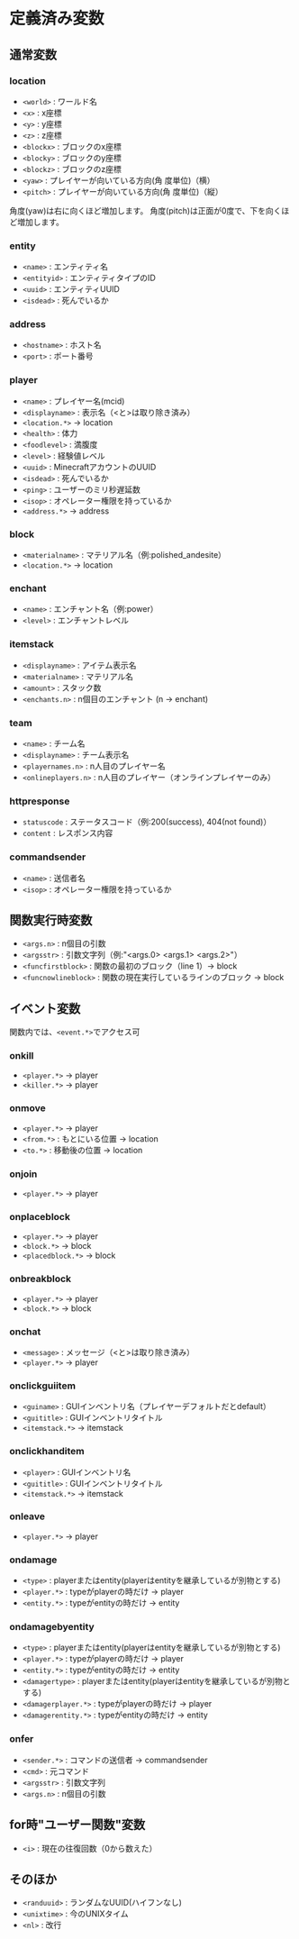 # 定義済み変数
## 通常変数
### location
- `<world>` : ワールド名
- `<x>` : x座標
- `<y>` : y座標
- `<z>` : z座標
- `<blockx>` : ブロックのx座標
- `<blocky>` : ブロックのy座標
- `<blockz>` : ブロックのz座標
- `<yaw>` : プレイヤーが向いている方向(角 度単位)（横）
- `<pitch>` : プレイヤーが向いている方向(角 度単位)（縦）

角度(yaw)は右に向くほど増加します。
角度(pitch)は正面が0度で、下を向くほど増加します。
### entity
- `<name>` : エンティティ名
- `<entityid>` : エンティティタイプのID
- `<uuid>` : エンティティUUID
- `<isdead>` : 死んでいるか
### address
- `<hostname>` : ホスト名
- `<port>` : ポート番号
### player
- `<name>` : プレイヤー名(mcid)
- `<displayname>` : 表示名（\<と\>は取り除き済み）
- `<location.*>` -> location
- `<health>` : 体力
- `<foodlevel>` : 満腹度
- `<level>` : 経験値レベル
- `<uuid>` : MinecraftアカウントのUUID
- `<isdead>` : 死んでいるか
- `<ping>` : ユーザーのミリ秒遅延数
- `<isop>` : オペレーター権限を持っているか
- `<address.*>` -> address
### block
- `<materialname>` : マテリアル名（例:polished_andesite）
- `<location.*>` -> location
### enchant
- `<name>` : エンチャント名（例:power）
- `<level>` : エンチャントレベル
### itemstack
- `<displayname>` : アイテム表示名
- `<materialname>` : マテリアル名
- `<amount>` : スタック数
- `<enchants.n>` : n個目のエンチャント (n -> enchant)
### team
- `<name>` : チーム名
- `<displayname>` : チーム表示名
- `<playernames.n>` : n人目のプレイヤー名
- `<onlineplayers.n>` : n人目のプレイヤー（オンラインプレイヤーのみ）
### httpresponse
- `statuscode` : ステータスコード（例:200(success), 404(not found)）
- `content` : レスポンス内容
### commandsender
- `<name>` : 送信者名
- `<isop>` : オペレーター権限を持っているか
## 関数実行時変数
- `<args.n>` : n個目の引数
- `<argsstr>` : 引数文字列（例:"<args.0> <args.1> <args.2>"）
- `<funcfirstblock>` : 関数の最初のブロック（line 1）-> block
- `<funcnowlineblock>` : 関数の現在実行しているラインのブロック -> block
## イベント変数
関数内では、`<event.*>`でアクセス可
### onkill
- `<player.*>` -> player
- `<killer.*>` -> player
### onmove
- `<player.*>` -> player
- `<from.*>` : もとにいる位置 -> location
- `<to.*>` : 移動後の位置 -> location
### onjoin
- `<player.*>` -> player
### onplaceblock
- `<player.*>` -> player
- `<block.*>` -> block
- `<placedblock.*>` -> block
### onbreakblock
- `<player.*>` -> player
- `<block.*>` -> block
### onchat
- `<message>` : メッセージ（\<と\>は取り除き済み）
- `<player.*>` -> player
### onclickguiitem
- `<guiname>` : GUIインベントリ名（プレイヤーデフォルトだとdefault）
- `<guititle>` : GUIインベントリタイトル
- `<itemstack.*>` -> itemstack
### onclickhanditem
- `<player>` : GUIインベントリ名
- `<guititle>` : GUIインベントリタイトル
- `<itemstack.*>` -> itemstack
### onleave
- `<player.*>` -> player
### ondamage
- `<type>` : playerまたはentity(playerはentityを継承しているが別物とする)
- `<player.*>` : typeがplayerの時だけ -> player
- `<entity.*>` : typeがentityの時だけ -> entity
### ondamagebyentity
- `<type>` : playerまたはentity(playerはentityを継承しているが別物とする)
- `<player.*>` : typeがplayerの時だけ -> player
- `<entity.*>` : typeがentityの時だけ -> entity
- `<damagertype>` : playerまたはentity(playerはentityを継承しているが別物とする)
- `<damagerplayer.*>` : typeがplayerの時だけ -> player
- `<damagerentity.*>` : typeがentityの時だけ -> entity
### onfer
- `<sender.*>` : コマンドの送信者 -> commandsender
- `<cmd>` : 元コマンド
- `<argsstr>` : 引数文字列
- `<args.n>` : n個目の引数
## for時"ユーザー関数"変数
- `<i>` : 現在の往復回数（0から数えた）
## そのほか
- `<randuuid>` : ランダムなUUID(ハイフンなし)
- `<unixtime>` : 今のUNIXタイム
- `<nl>` : 改行